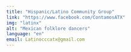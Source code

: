 ```yaml
---
title: "Hispanic/Latino Community Group"
link: "https://www.facebook.com/ContamosATX"
img: "latinx"
alt: "Mexican folklore dancers"
language: "en"
email: Latinocccatx@gmail.com
---
```


